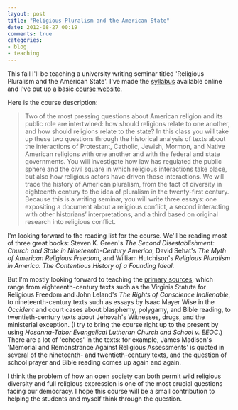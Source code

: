 ```yaml
---
layout: post
title: "Religious Pluralism and the American State"
date: 2012-08-27 00:19
comments: true
categories: 
- blog
- teaching
---
```


This fall I'll be teaching a university writing seminar titled
'Religious Pluralism and the American State'. I've made the [syllabus][]
available online and I've put up a basic [course website][].

Here is the course description:

<!--more-->

> Two of the most pressing questions about American religion and its
> public role are intertwined: how should religions relate to one
> another, and how should religions relate to the state? In this class
> you will take up these two questions through the historical analysis
> of texts about the interactions of Protestant, Catholic, Jewish,
> Mormon, and Native American religions with one another and with the
> federal and state governments. You will investigate how law has
> regulated the public sphere and the civil square in which religious
> interactions take place, but also how religious actors have driven
> those interactions. We will trace the history of American pluralism,
> from the fact of diversity in eighteenth century to the idea of
> pluralism in the twenty-first century. Because this is a writing
> seminar, you will write three essays: one expositing a document about
> a religious conflict, a second interacting with other historians’
> interpretations, and a third based on original research into religious
> conflict.

I'm looking forward to the reading list for the course. We'll be reading
most of three great books: Steven K. Green's *The Second
Disestablishment: Church and State in Nineteenth-Century America*, David
Sehat's *The Myth of American Religious Freedom*, and William
Hutchison's *Religious Pluralism in America: The Contentious History of
a Founding Ideal*.

But I'm mostly looking forward to teaching the [primary sources][],
which range from eighteenth-century texts such as the Virginia Statute
for Religious Freedom and John Leland's *The Rights of Conscience
Inalienable*, to nineteenth-century texts such as essays by Isaac Mayer
Wise in the *Occident* and court cases about blasphemy, polygamy, and
Bible reading, to twentieth-century texts about Jehovah's Witnesses,
drugs, and the ministerial exception. (I try to bring the course right
up to the present by using *Hosanna-Tabor Evangelical Lutheran Church
and School v. EEOC*.) There are a lot of 'echoes' in the texts: for
example, James Madison's 'Memorial and Remonstrance Against Religious
Assessments' is quoted in several of the nineteenth- and
twentieth-century texts, and the question of school prayer and Bible
reading comes up again and again.

I think the problem of how an open society can both permit wild
religious diversity and full religious expression is one of the most
crucial questions facing our democracy. I hope this course will be a
small contribution to helping the students and myself think through the
question.

  [syllabus]: http://lincolnmullen.com/docs/religious-pluralism.syllabus.2012-fall.pdf
  [course website]: http://lincolnmullen.com/courses/uws/
  [primary sources]: http://lincolnmullen.com/courses/uws/schedule/
